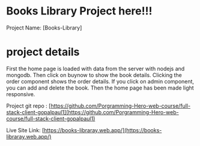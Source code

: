 # Books Library Project here!!!

Project Name: [Books-Library]

# project details

First the home page is loaded with data from the server with nodejs and mongodb. Then click on buynow to show the book details. Clicking the order component shows the order details. If you click on admin component, you can add and delete the book. Then the home page has been made light responsive.


Project git repo : [https://github.com/Porgramming-Hero-web-course/full-stack-client-gopalpaul1](https://github.com/Porgramming-Hero-web-course/full-stack-client-gopalpaul1)

Live Site Link: [https://books-libraray.web.app/](https://books-libraray.web.app/)


